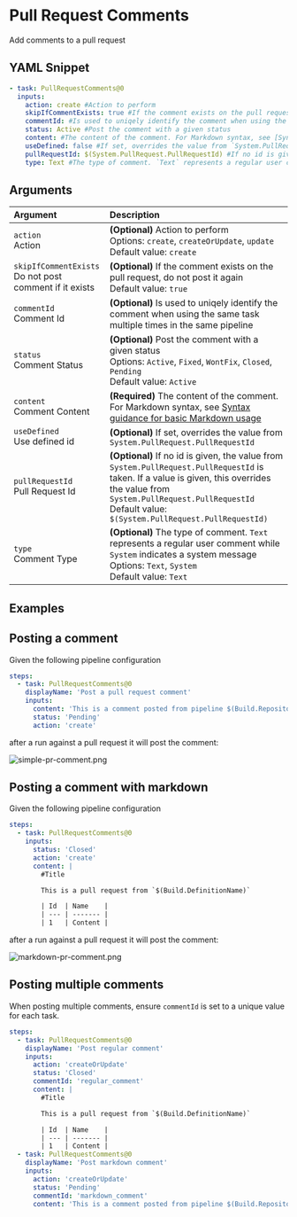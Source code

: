 # Pull Request Comments

Add comments to a pull request

## YAML Snippet

```yaml
- task: PullRequestComments@0
  inputs:
    action: create #Action to perform
    skipIfCommentExists: true #If the comment exists on the pull request, do not post it again
    commentId: #Is used to uniqely identify the comment when using the same task multiple times in the same pipeline
    status: Active #Post the comment with a given status
    content: #The content of the comment. For Markdown syntax, see [Syntax guidance for basic Markdown usage](http://go.microsoft.com/fwlink/?LinkId=823918)
    useDefined: false #If set, overrides the value from `System.PullRequest.PullRequestId`
    pullRequestId: $(System.PullRequest.PullRequestId) #If no id is given, the value from `System.PullRequest.PullRequestId` is taken. If a value is given, this overrides the value from `System.PullRequest.PullRequestId`
    type: Text #The type of comment. `Text` represents a regular user comment while `System` indicates a system message

```

## Arguments
| Argument                                                     | Description                                                                                                                                                                                                                                     |
| :----------------------------------------------------------- | :---------------------------------------------------------------------------------------------------------------------------------------------------------------------------------------------------------------------------------------------- |
| `action` <br />Action                                        | **(Optional)** Action to perform <br /> Options: `create`, `createOrUpdate`, `update` <br /> Default value: `create`                                                                                                                            |
| `skipIfCommentExists` <br />Do not post comment if it exists | **(Optional)** If the comment exists on the pull request, do not post it again <br /> Default value: `true`                                                                                                                                     |
| `commentId` <br />Comment Id                                 | **(Optional)** Is used to uniqely identify the comment when using the same task multiple times in the same pipeline <br />                                                                                                                      |
| `status` <br />Comment Status                                | **(Optional)** Post the comment with a given status <br /> Options: `Active`, `Fixed`, `WontFix`, `Closed`, `Pending` <br /> Default value: `Active`                                                                                            |
| `content` <br />Comment Content                              | **(Required)** The content of the comment. For Markdown syntax, see [Syntax guidance for basic Markdown usage](http://go.microsoft.com/fwlink/?LinkId=823918) <br />                                                                            |
| `useDefined` <br />Use defined id                            | **(Optional)** If set, overrides the value from `System.PullRequest.PullRequestId` <br />                                                                                                                                                       |
| `pullRequestId` <br />Pull Request Id                        | **(Optional)** If no id is given, the value from `System.PullRequest.PullRequestId` is taken. If a value is given, this overrides the value from `System.PullRequest.PullRequestId` <br /> Default value: `$(System.PullRequest.PullRequestId)` |
| `type` <br />Comment Type                                    | **(Optional)** The type of comment. `Text` represents a regular user comment while `System` indicates a system message <br /> Options: `Text`, `System` <br /> Default value: `Text`                                                            |


## Examples

## Posting a comment

Given the following pipeline configuration

```yaml
steps:
  - task: PullRequestComments@0
    displayName: 'Post a pull request comment'
    inputs:
      content: 'This is a comment posted from pipeline $(Build.Repository.Name)'
      status: 'Pending'
      action: 'create'
```

after a run against a pull request it will post the comment:

![simple-pr-comment.png](/img/pull-request-utils/simple-pr-comment.png)


## Posting a comment with markdown

Given the following pipeline configuration

```yaml
steps:
  - task: PullRequestComments@0
    inputs:
      status: 'Closed'
      action: 'create'
      content: |
        #Title

        This is a pull request from `$(Build.DefinitionName)`

        | Id  | Name    |
        | --- | ------- |
        | 1   | Content |
```

after a run against a pull request it will post the comment:

![markdown-pr-comment.png](/img/pull-request-utils/markdown-pr-comment.png)


## Posting multiple comments

When posting multiple comments, ensure `commentId` is set to a unique value for each task.

```yaml
steps:
  - task: PullRequestComments@0
    displayName: 'Post regular comment'
    inputs:
      action: 'createOrUpdate'
      status: 'Closed'
      commentId: 'regular_comment'
      content: |
        #Title

        This is a pull request from `$(Build.DefinitionName)`

        | Id  | Name    |
        | --- | ------- |
        | 1   | Content |
  - task: PullRequestComments@0
    displayName: 'Post markdown comment'
    inputs:
      action: 'createOrUpdate'
      status: 'Pending'
      commentId: 'markdown_comment'
      content: 'This is a comment posted from pipeline $(Build.Repository.Name)'
```
